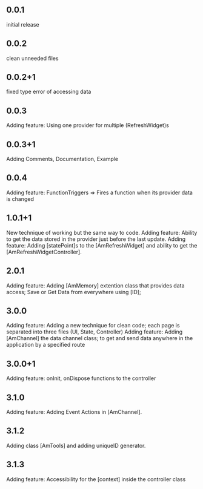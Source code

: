 ## 0.0.1
initial release

## 0.0.2
clean unneeded files 

## 0.0.2+1
fixed type error of accessing data

## 0.0.3
Adding feature: Using one provider for multiple (RefreshWidget)s

## 0.0.3+1
Adding Comments, Documentation, Example

## 0.0.4
Adding feature: FunctionTriggers => Fires a function when its provider data is changed

## 1.0.1+1
New technique of working but the same way to code.
Adding feature: Ability to get the data stored in the provider just before the last update.
Adding feature: Adding [statePoint]s to the [AmRefreshWidget] and ability to get the [AmRefreshWidgetController].

## 2.0.1
Adding feature: Adding [AmMemory] extention class that provides data access;
    Save or Get Data from everywhere using [ID];

## 3.0.0
Adding feature: Adding a new technique for clean code;
    each page is separated into three files (UI, State, Controller)
Adding feature: Adding [AmChannel] the data channel class;
    to get and send data anywhere in the application by a specified route

## 3.0.0+1
Adding feature: onInit, onDispose functions to the controller

## 3.1.0
Adding feature: Adding Event Actions in [AmChannel].

## 3.1.2
Adding class [AmTools] and adding uniqueID generator.

## 3.1.3
Adding feature: Accessibility for the [context] inside the controller class

